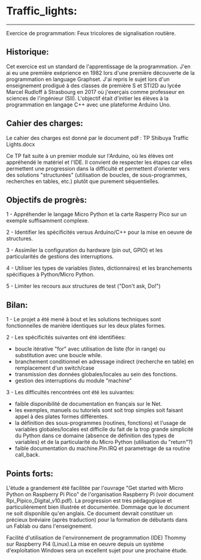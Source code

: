 # Traffic_lights:
-----------------

Exercice de programmation: Feux tricolores de signalisation routière.

Historique:
-----------

Cet exercice est un standard de l'apprentissage de la programmation.
J'en ai eu une première exéprience en 1982 lors d'une première découverte de la programmation en language Graphset.
J'ai repris le sujet lors d'un enseignement prodigué à des classes de première S et STI2D au lycée
Marcel Rudloff à Strasbourg en 2017 où j'exerçais comme professeur en sciences de l'ingénieur (SII).
L'objectif était d'initier les élèves à la programmation en langage C++ avec une plateforme Arduino Uno.

Cahier des charges:
-------------------

Le cahier des charges est donné par le document pdf : TP Shibuya Traffic Lights.docx

Ce TP fait suite à un premier module sur l'Arduino, où les élèves ont appréhendé le matériel et l'IDE.
Il convient de respecter les étapes car elles permettent une progression dans la difficulté et permettent
d'orienter vers des solutions "structurées" (utilisation de boucles, de sous-programmes, recherches en tables, etc.)
plutôt que purement séquentielles.

Objectifs de progrès:
---------------------

1 - Appréhender le langage Micro Python et la carte Rasperry Pico sur un exemple suffisamment complexe.

2 - Identifier les spécificités versus Arduino/C++ pour la mise en oeuvre de structures.

3 - Assimiler la configuration du hardware (pin out, GPIO) et les particularités de gestions des interruptions.

4 - Utiliser les types de variables (listes, dictionnaires) et les branchements spécifiques à Python/Micro Python.

5 - Limiter les recours aux structures de test ("Don't ask, Do!")

Bilan:
------

1 - Le projet a été mené à bout et les solutions techniques sont fonctionnelles de manière identiques sur les
    deux plates formes.

2 - Les spécificités suivantes ont été identifiées:
- boucle itérative "for" avec utilisation de liste (for in range) ou substitution avec une boucle while.
- branchement conditionnel en adressage indirect (recherche en table) en remplacement d'un switch/case
- transmission des données globales/locales au sein des fonctions.
- gestion des interruptions du module "machine"

3 - Les difficultés rencontrées ont été les suivantes:
- faible disponibilité de documentation en français sur le Net.
- les exemples, manuels ou tutoriels sont soit trop simples soit faisant appel à des plates formes différentes.
- la définition des sous-programmes (routines, fonctions) et l'usage de variables globales/locales est difficile
du fait de la trop grande simplicité du Python dans ce domaine (absence de définition des types de variables)
et de la particularité du Micro Python (utilisation du "return"?)
- faible documentation du machine.Pin.IRQ et parametrage de sa routine call_back.

Points forts:
-------------

L'étude a grandement été facilitée par l'ouvrage "Get started with Micro Python on Raspberry Pi Pico" de l'organisation
Raspberry Pi (voir document Rpi_Pipico_Digital_v10.pdf). La progression est très pédagogique et particulièrement bien
illustrée et documentée. Dommage que le document ne soit disponible qu'en anglais. Ce document devrait constituer
un précieux bréviaire (après traduction) pour la formation de débutants dans un Fablab ou dans l'enseignement.

Facilité d'utilisation de l'environnement de programmation (IDE) Thommy sur Raspberry Pi4 (Linux).La mise en oeuvre depuis
un système d'exploitation Windows sera un excellent sujet pour une prochaine étude.
